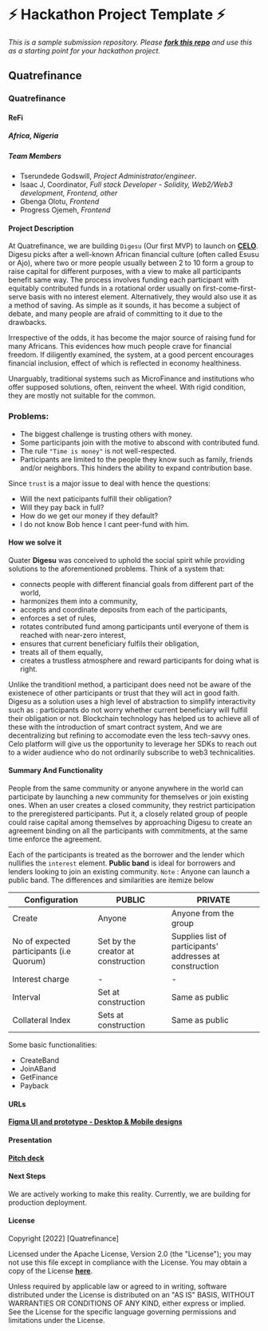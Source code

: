
# ⚡ Hackathon Project Template ⚡
_This is a sample submission repository.
Please [__fork this repo__](https://help.github.com/articles/fork-a-repo/) and use this as a starting point for your hackathon project._

## Quatrefinance
### Quatrefinance
#### ReFi

##### Africa, Nigeria

##### Team Members
- Tserundede Godswill, *Project Administrator/engineer*.
- Isaac J, Coordinator, *Full stack Developer - Solidity, Web2/Web3 development, Frontend, other*
- Gbenga Olotu, *Frontend*
- Progress Ojemeh, *Frontend*

#### Project Description
At Quatrefinance, we are building `Digesu` (Our first MVP) to launch on **[CELO](https://celo.org)**. Digesu picks after a well-known African financial culture (often called Esusu or Ajo), where two or more people usually between 2 to 10 form a group to raise capital for different purposes, with a view to make all participants benefit same way. The process involves funding each participant with equitably contributed funds in a rotational order usually on first-come-first-serve basis with no interest element. Alternatively, they would also use it as a method of saving. As simple as it sounds, it has become a subject of debate, and many people are afraid of committing to it due to the drawbacks.

Irrespective of the odds, it has become the major source of raising fund for many Africans. This evidences how much people crave for financial freedom. If diligently examined, the system, at a good percent encourages financial inclusion, effect of which is reflected in economy healthiness. 

Unarguably, traditional systems such as MicroFinance and institutions who offer supposed solutions, often, reinvent the wheel. With rigid condition, they are mostly not suitable for the common.

### Problems:

  - The biggest challenge is trusting others with money.
  - Some participants join with the motive to abscond with contributed fund.
  - The rule `"Time is money"` is not well-respected.
  - Participants are limited to the people they know such as family, friends and/or neighbors. This hinders the ability to expand contribution base.
  <!-- - Many supposed solutions aren't the right tool for the job hence they reinvented the problems. -->

  Since `trust` is a major issue to deal with hence the questions:

  - Will the next paticipants fulfill their obligation?
  - Will they pay back in full?
  - How do we get our money if they default?
  - I do not know Bob hence I cant peer-fund with him.

  
#### How we solve it

Quater **Digesu** was conceived to uphold the social spirit while providing solutions to the aforementioned problems. Think of a system that: 
 - connects people with different financial goals from different part  of the world, 
 - harmonizes them into a community, 
 - accepts and coordinate deposits from each of the participants,
 - enforces a set of rules,
 - rotates contributed fund among participants until everyone of them is reached with near-zero interest,
 - ensures that current beneficiary fulfils their obligation,
 - treats all of them equally,
 - creates a trustless atmosphere and reward participants for doing what is right.

Unlike the tranditionl method, a participant does need not be aware of the existenece of other participants or trust that they will act in good faith. Digesu as a solution uses a high level of abstraction to simplify interactivity such as : participants do not worry whether current beneficiary will fulfill their obligation or not. Blockchain technology has helped us to achieve all of these with the introduction of smart contract system, And we are decentralizing but refining to accomodate even the less tech-savvy ones. Celo platform will give us the opportunity to leverage her SDKs to reach out to a wider audience who do not ordinarily subscribe to web3 technicalities. 

#### Summary And Functionality
People from the same community or anyone anywhere in the world can participate by launching a new community for themselves or join existing ones. When an user creates a closed community, they restrict participation to the preregistered participants. Put it, a closely related group of people could raise capital among themselves by approaching Digesu to create an agreement binding on all the participants with commitments, at the same time enforce the agreement.

Each of the participants is treated as the borrower and the lender which nullifies the `interest` element. **Public band** is ideal for borrowers and lenders looking to join an existing community. `Note` : Anyone can launch a public band. The differences and similarities are itemize below

Configuration | PUBLIC | PRIVATE
-------- | ------------ | -----------
Create | Anyone | Anyone from the group
No of expected participants (i.e Quorum) | Set by the creator at construction | Supplies list of participants' addresses at construction
Interest charge | - | -
Interval | Set at construction | Same as public
Collateral Index | Sets at construction | Same as public

Some basic functionalities:
  - CreateBand
  - JoinABand
  - GetFinance
  - Payback

#### URLs
  **[Figma UI and prototype - Desktop & Mobile designs](https://www.figma.com/file/eAK52TVb7n0HTwlNvtb4gv/Quatre?node-id=0%3A1)**

#### Presentation
  **[Pitch deck](https://docs.google.com/presentation/d/155FpsIsZHjkhzVh59GuxK7o6NcfY_5cl/edit#slide=id.p7)**

#### Next Steps
We are actively working to make this reality. Currently, we are building for production deployment.

#### License
Copyright [2022] [Quatrefinance]

Licensed under the Apache License, Version 2.0 (the "License");
you may not use this file except in compliance with the License.
You may obtain a copy of the License **[here](http://www.apache.org/licenses/LICENSE-2.0)**.

Unless required by applicable law or agreed to in writing, software
distributed under the License is distributed on an "AS IS" BASIS,
WITHOUT WARRANTIES OR CONDITIONS OF ANY KIND, either express or implied.
See the License for the specific language governing permissions and
limitations under the License.
